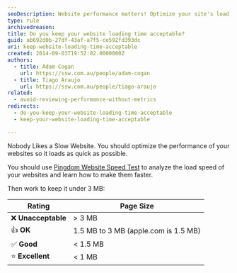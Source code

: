 ```yaml
---
seoDescription: Website performance matters! Optimize your site's load speed using Pingdom Website Speed Test to ensure it loads under 3 MB. Aim for an excellent score under 1 MB, like Apple.com.
type: rule
archivedreason:
title: Do you keep your website loading time acceptable?
guid: ab692d0b-27df-43af-a7f5-ce592fd393dc
uri: keep-website-loading-time-acceptable
created: 2014-09-03T19:52:02.0000000Z
authors:
  - title: Adam Cogan
    url: https://ssw.com.au/people/adam-cogan
  - title: Tiago Araujo
    url: https://ssw.com.au/people/tiago-araujo
related:
  - avoid-reviewing-performance-without-metrics
redirects:
  - do-you-keep-your-website-loading-time-acceptable
  - keep-your-website-loading-time-acceptable

---
```


Nobody Likes a Slow Website. You should optimize the performance of your websites so it loads as quick as possible.

<!--endintro-->

You should use [Pingdom Website Speed Test](http://tools.pingdom.com/fpt/) to analyze the load speed of your websites and learn how to make them faster.

Then work to keep it under 3 MB:

| Rating       | Page Size                |
|--------------|--------------------------|
| ❌ **Unacceptable** | > 3 MB                    |
| 👍 **OK**           | 1.5 MB to 3 MB (apple.com is 1.5 MB) |
| ✅ **Good**         | < 1.5 MB                  |
| ⭐️ **Excellent**    | < 1 MB                    |
